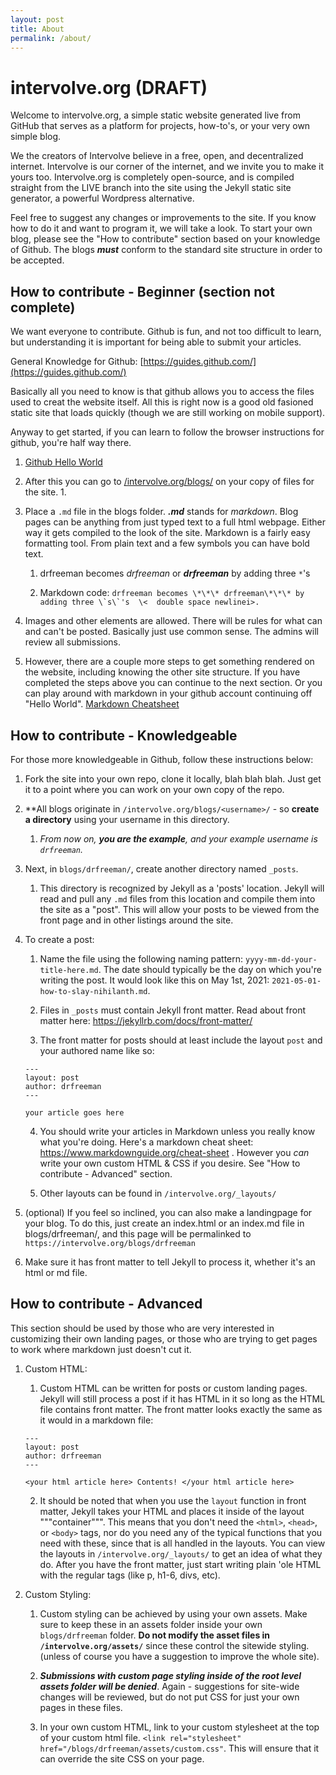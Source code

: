 ```yaml
---
layout: post
title: About
permalink: /about/
---
```

# intervolve.org (DRAFT)

Welcome to intervolve.org, a simple static website generated live from GitHub that serves as a platform for projects, how-to's, or your very own simple blog.

We the creators of Intervolve believe in a free, open, and decentralized internet.  Intervolve is our corner of the internet, and we invite you to make it yours too.  Intervolve.org is completely open-source, and is compiled straight from the LIVE branch into the site using the Jekyll static site generator, a powerful Wordpress alternative. 

Feel free to suggest any changes or improvements to the site. If you know how to do it and want to program it, we will take a look. To start your own blog, please see the "How to contribute" section based on your knowledge of Github.  The blogs ***must*** conform to the standard site structure in order to be accepted.  

## How to contribute - Beginner (section not complete)

We want everyone to contribute.  Github is fun, and not too difficult to learn, but understanding it is important for being able to submit your articles.

General Knowledge for Github:  [https://guides.github.com/](https://guides.github.com/)

Basically all you need to know is that github allows you to access the files used to creat the website itself. All this is right now is a good old fasioned static site that loads quickly (though we are still working on mobile support).

Anyway to get started, if you can learn to follow the browser instructions for github, you're half way there. 

1. [Github Hello World](https://guides.github.com/activities/hello-world/)

2. After this you can go to [/intervolve.org/blogs/](https://github.com/intervolve-org/intervolve.org/tree/main/intervolve.org/blogs) on your copy of files for the site.
	1.

3. Place a `.md` file in the blogs folder. ***.md*** stands for *markdown*. Blog pages can be anything from just typed text to a full html webpage. Either way it gets compiled to the look of the site. Markdown is a fairly easy formatting tool. From plain text and a few symbols you can have bold text.  
	1. drfreeman becomes *drfreeman* or ***drfreeman*** by adding three `*`'s 

	2. Markdown code: ```drfreeman becomes \*\*\* drfreeman\*\*\* by adding three \`s\`'s  \<  double space newlinei>.```  

4. Images and other elements are allowed. There will be rules for what can and can't be posted. Basically just use common sense. The admins will review all submissions.

5. However, there are a couple more steps to get something rendered on the website, including knowing the other site structure. If you have completed the steps above you can continue to the next section. Or you can play around with markdown in your github account continuing off "Hello World".  [Markdown Cheatsheet](https://www.markdownguide.org/cheat-sheet)
<!---
Test comment but also speaking of images, a few small images could be added here for the tutorial
-->

## How to contribute - Knowledgeable 

For those more knowledgeable in Github, follow these instructions below:

1. Fork the site into your own repo, clone it locally, blah blah blah.  Just get it to a point where you can work on your own copy of the repo.

2. **All blogs originate in `/intervolve.org/blogs/<username>/` - so **create a directory** using your username in this directory. 
  
   1. *From now on, **you are the example**, and your example username is `drfreeman`.*

3. Next, in `blogs/drfreeman/`, create another directory named `_posts`.
  
   1. This directory is recognized by Jekyll as a 'posts' location.  Jekyll will read and pull any `.md` files from this location and compile them into the site as a "post".  This will allow your posts to be viewed from the front page and in other listings around the site.

4. To create a post:
  
   1. Name the file using the following naming pattern:  `yyyy-mm-dd-your-title-here.md`.  The date should typically be the day on which you're writing the post.  It would look like this on May 1st, 2021:  `2021-05-01-how-to-slay-nihilanth.md`.
  
   2. Files in `_posts` must contain Jekyll front matter.  Read about front matter here:  https://jekyllrb.com/docs/front-matter/
  
   3. The front matter for posts should at least include the layout `post` and your authored name like so:
    ```
    ---
    layout: post
    author: drfreeman
    ---

    your article goes here
    ```
  
   4. You should write your articles in Markdown unless you really know what you're doing.  Here's a markdown cheat sheet:  https://www.markdownguide.org/cheat-sheet .  However you *can* write your own custom HTML & CSS if you desire.  See "How to contribute - Advanced" section.

   5. Other layouts can be found in `/intervolve.org/_layouts/`

4. (optional)  If you feel so inclined, you can also make a landingpage for your blog.  To do this, just create an index.html or an index.md file in blogs/drfreeman/, and this page will be permalinked to `https://intervolve.org/blogs/drfreeman`

  1. Make sure it has front matter to tell Jekyll to process it, whether it's an html or md file.
   
## How to contribute - Advanced

This section should be used by those who are very interested in customizing their own landing pages, or those who are trying to get pages to work where markdown just doesn't cut it.

1. Custom HTML:

   1. Custom HTML can be written for posts or custom landing pages.  Jekyll will still process a post if it has HTML in it so long as the HTML file contains front matter.  The front matter looks exactly the same as it would in a markdown file:
    ```
    ---
    layout: post
    author: drfreeman
    ---
    
    <your html article here> Contents! </your html article here>
    ```
 
   2. It should be noted that when you use the `layout` function in front matter, Jekyll takes your HTML and places it inside of the layout """container""".  This means that you don't need the `<html>`, `<head>`, or `<body>` tags, nor do you need any of the typical functions that you need with these, since that is all handled in the layouts.  You can view the layouts in `/intervolve.org/_layouts/` to get an idea of what they do.  After you have the front matter, just start writing plain 'ole HTML with the regular tags (like p, h1-6, divs, etc).

2. Custom Styling:

   1. Custom styling can be achieved by using your own assets.  Make sure to keep these in an assets folder inside your own `blogs/drfreeman` folder.  **Do not modify the asset files in `/intervolve.org/assets/`** since these control the sitewide styling.  (unless of course you have a suggestion to improve the whole site).

   2. ***Submissions with custom page styling inside of the root level assets folder will be denied***.  Again - suggestions for site-wide changes will be reviewed, but do not put CSS for just your own pages in these files.

   3. In your own custom HTML, link to your custom stylesheet at the top of your custom html file.  `<link rel="stylesheet" href="/blogs/drfreeman/assets/custom.css"`.  This will ensure that it can override the site CSS on your page.

    
